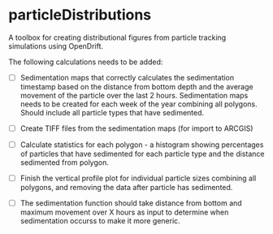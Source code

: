 # particleDistributions
A toolbox for creating distributional figures from particle tracking simulations using OpenDrift.

The following calculations needs to be added:

- [ ] Sedimentation maps that correctly calculates the sedimentation timestamp based on the distance from bottom depth and the average movement of the particle over the last 2 hours. Sedimentation maps needs to be created for each week of the year combining all polygons. Should include all particle types that have sedimented.

- [ ] Create TIFF files from the sedimentation maps (for import to ARCGIS)

- [ ] Calculate statistics for each polygon - a histogram showing percentages of particles that have sedimented for each particle type and the distance sedimented from polygon.

- [ ] Finish the vertical profile plot for individual particle sizes combining all polygons, and removing the data after particle has sedimented.

- [ ] The sedimentation function should take distance from bottom and maximum movement over X hours as input to determine when sedimentation occurss to make it more generic.


